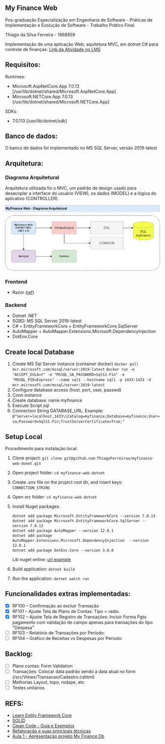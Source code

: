 ## My Finance Web

Pos-graduação Especialização em Engenharia de Software - Práticas de Implementação e Evolução de Software - Trabalho Prático Final.

Thiago da Silva Ferreira - 1668859

Implementação de uma aplicação Web, aquitetura MVC, em dotnet C# para controle de finanças:
[Link da Atividade no LMS](https://pucminas.instructure.com/courses/152488/discussion_topics/584975)

## Requisitos:

Runtimes:

- Microsoft.AspNetCore.App 7.0.13 [/usr/lib/dotnet/shared/Microsoft.AspNetCore.App]
- Microsoft.NETCore.App 7.0.13 [/usr/lib/dotnet/shared/Microsoft.NETCore.App]

SDKs:

- 7.0.113 [/usr/lib/dotnet/sdk]

## Banco de dados:

O banco de dados foi implementado no MS SQL Server, versão 2019-latest

## Arquitetura:

### Diagrama Arquitetural

Arquitetura utilizada foi o MVC, um padrão de design usado para desacoplar a interface do usuário (VIEW), os dados (MODEL) e a lógica do aplicativo (CONTROLLER).

![Arquitetura My Finance](./MyFinanceWeb-Arquitetura.png)

### Frontend

- Razor ([ref](https://learn.microsoft.com/pt-br/aspnet/core/mvc/views/razor?view=aspnetcore-7.0))

### Backend

- Dotnet .NET
- SGBD: MS SQL Server 2019-latest
- C# + EntityFrameworkCore + EntityFrameworkCore.SqlServer
- AutoMapper + AutoMapper.Extensions.Microsoft.DependencyInjection
- DotEnv.Core

## Create local Database

1. Create MS Sql Server instance (container docker)
   `docker pull mcr.microsoft.com/mssql/server:2019-latest`
   `docker run -e "ACCEPT_EULA=Y" -e "MSSQL_SA_PASSWORD=SqlS1-Fin" -e "MSSQL_PID=Express" --name sql1 --hostname sql1 -p 1433:1433 -d mcr.microsoft.com/mssql/server:2019-latest`
1. Configure database access (host, port, user, passwd)
1. Conn instance
1. Create database: name myfinance
1. Execute Script.sql
1. Connection String
   DATABASE_URL. Example: `@"Server=localhost,1433\\Catalog=myfinance;Database=myfinance;User=sa;Password=SqlS1-Fin;TrustServerCertificate=True;"`

## Setup Local

Procedimento para instalação local:

1. Clone project:
   `git clone git@github.com:ThiagoFerreiraa/myfinance-web-donet.git`
1. Open project folder:
   `cd myfinance-web-dotnet`
1. Create _.env_ file on the project root dir, and insert keys: `CONNECTION_STRING`
1. Open src folder:
   `cd myfinance-web-dotnet`
1. Install Nuget packages:

   ```
   dotnet add package Microsoft.EntityFrameworkCore --version 7.0.13
   dotnet add package Microsoft.EntityFrameworkCore.SqlServer --version 7.0.13
   dotnet add package AutoMapper --version 12.0.1
   dotnet add package AutoMapper.Extensions.Microsoft.DependencyInjection  --version 12.0.1
   dotnet add package DotEnv.Core --version 3.0.0
   ```

   Lib nuget online: [url example](https://www.nuget.org/packages/Microsoft.EntityFrameworkCore.SqlServer/7.0.13)

1. Build application: `dotnet build`
1. Run the application: `dotnet watch run`

## Funcionalidades extras implementadas:

- [x] RF100 – Confirmação ao excluir Transação
- [x] RF101 – Ajuste Tela de Plano de Contas: Tipo = radio.
- [x] RF102 – Ajuste Tela de Registro de Transações: Incluir Forma Pgto
      pagamento com validação de campo apenas para transações do tipo "Despesa"
- [ ] RF103 – Relatório de Transações por Período:
- [ ] RF104 – Gráfico de Receitas vs Despesas por Período:

## Backlog:

- [ ] Plano contas: Form Validation
- [ ] Transações: Colocar data padrão sendo a data atual no form (/src/Views/Transacao/Cadastro.cshtml)
- [ ] Melhorias Layout, topo, rodape, etc
- [ ] Testes unitários

## REFS:

- [Learn Entity Framework Core](https://www.learnentityframeworkcore.com/dbcontext/)
- [SOLID](https://medium.com/desenvolvendo-com-paixao/o-que-%C3%A9-solid-o-guia-completo-para-voc%C3%AA-entender-os-5-princ%C3%ADpios-da-poo-2b937b3fc530)
- [Clean Code - Guia e Exemplos](https://balta.io/artigos/clean-code)
- [Refatoração e suas principais técnicas](https://blog.geekhunter.com.br/refatoracao/)
- [Aula 1 - Apresentação projeto My Finance Db](https://pucminas.instructure.com/courses/152488/pages/aula-1?module_item_id=3366815)
